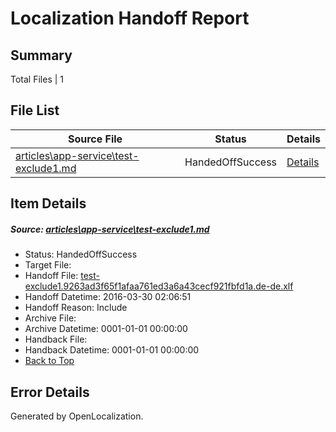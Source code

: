 # <a name='report-top'></a> Localization Handoff Report

## Summary
 Total Files | 1

## File List
 Source File | Status | Details 
 ----------- | ------ | ------- 
 [articles\app-service\test-exclude1.md](https://github.com/OpenLocalizationOrg/hyperV/blob/832fe5429e3ee60871f7f8f25c0617d2d504fb3f/articles/app-service/test-exclude1.md) | HandedOffSuccess | [Details](#e3dce7811b66d328d1092664b0410605f9a88d1f589)

## Item Details
##### <a name='e3dce7811b66d328d1092664b0410605f9a88d1f589'></a> Source: [articles\app-service\test-exclude1.md](https://github.com/OpenLocalizationOrg/hyperV/blob/832fe5429e3ee60871f7f8f25c0617d2d504fb3f/articles/app-service/test-exclude1.md)
* Status: HandedOffSuccess
* Target File: 
* Handoff File: [test-exclude1.9263ad3f65f1afaa761ed3a6a43cecf921fbfd1a.de-de.xlf](https://github.com/OpenLocalizationOrg/olhandoff/blob/ed280ecae3be00c854360c399a34fe5f48a3e19b/ol-handoff/OpenLocalizationOrg/hyperV.de-de/master/test-exclude1.9263ad3f65f1afaa761ed3a6a43cecf921fbfd1a.de-de.xlf)
* Handoff Datetime: 2016-03-30 02:06:51
* Handoff Reason: Include
* Archive File: 
* Archive Datetime: 0001-01-01 00:00:00
* Handback File: 
* Handback Datetime: 0001-01-01 00:00:00
* [Back to Top](#report-top)


## Error Details

Generated by OpenLocalization.
